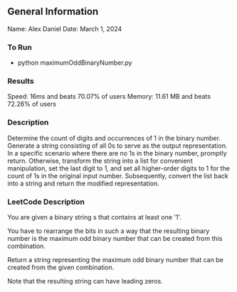 ## General Information
Name: Alex Daniel
Date: March 1, 2024

### To Run
- python maximumOddBinaryNumber.py

### Results
Speed: 16ms and beats 70.07% of users
Memory: 11.61 MB and beats 72.26% of users

### Description
Determine the count of digits and occurrences of 1 in the binary number. Generate a string consisting of all 0s to serve as the output representation. In a specific scenario where there are no 1s in the binary number, promptly return. Otherwise, transform the string into a list for convenient manipulation, set the last digit to 1, and set all higher-order digits to 1 for the count of 1s in the original input number. Subsequently, convert the list back into a string and return the modified representation.

### LeetCode Description
You are given a binary string s that contains at least one '1'.

You have to rearrange the bits in such a way that the resulting binary number is the maximum odd binary number that can be created from this combination.

Return a string representing the maximum odd binary number that can be created from the given combination.

Note that the resulting string can have leading zeros.